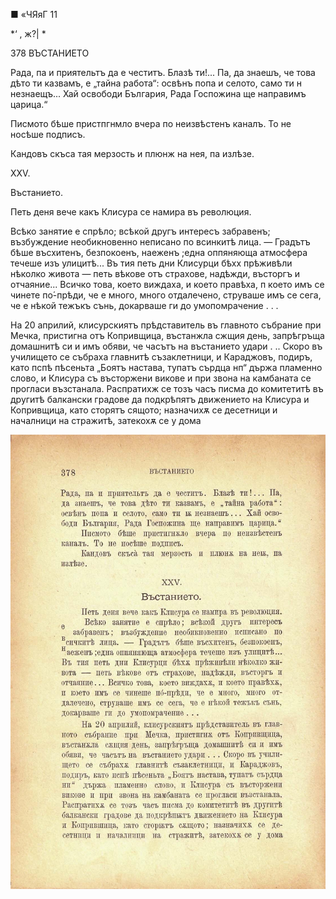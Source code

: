 ﻿■ «ЧЯяГ 11

*‘ , ж?| *

378	ВЪСТАНИЕТО

Рада, па и приятельтъ да е честитъ. Блазѣ ти!... Па, да знаешъ, че това дѣто ти казвамъ, е „тайна работа“: освѣнъ попа и селото, само ти н незнаещъ... Хай освободи България, Рада Госпожина ще направимъ царица.“

Писмото бѣше пристпгнмло вчера по неизвѣстенъ каналъ. То не носѣше подписъ.

Кандовъ скъса тая мерзость и плюнж на нея, па излѣзе.

XXV.

Въстанието.

Петь деня вече какъ Клисура се намира въ революция.

Всѣко занятие е спрѣло; всѣкой другъ интересъ забравенъ; възбуждение необикновенно неписано по всинкитѣ лица. — Градътъ бѣше въсхитенъ, безпокоенъ, наеженъ ;една оппяняюща атмосфера течеше изъ улицитѣ... Въ тия петь дни Клисурци бѣхх прѣживѣли нѣколко живота — петь вѣкове отъ страхове, надѣжди, въсторгъ и отчаяние... Всичко това, което виждаха, и което правѣха, п което имъ се чинете по́-прѣди, че е много, много отдалечено, струваше имъ се сега, че е нѣкой тежъкъ сънь, докарваше ги до умопомрачение . . .

На 20 априлий, клисурскиятъ прѣдставитель въ главното събрание при Мечка, пристигна отъ Копривщица, въстанжла сжщия день, запрѣгръща домашнитѣ си и имъ обяви, че часътъ на въстанието удари . .. Скоро въ училището се събраха главнитѣ съзаклетници, и Караджовъ, подиръ, като пспѣ пѣсеньта „Боятъ настава, тупатъ сърдца нп“ държа пламенно слово, и Клисура съ въсторжени викове и при звона на камбаната се прогласи възстанала. Распратихж се тозъ часъ писма до комитетитѣ въ другитѣ балкански градове да подкрѣпятъ движението на Клисура и Копривщица, като сторятъ сящото; назначихѫ се десетници и началници на стражитѣ, затекохѫ се у дома

![original](images/421.jpg)

